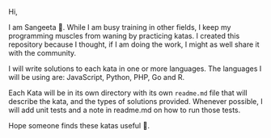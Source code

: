 Hi,

I am Sangeeta :wave:. While I am busy training in other fields, I keep my programming muscles from waning by practicing katas. I created this repository because I thought, if I am doing the work, I might as well share it with the community.  

I will write solutions to each kata in one or more languages. The languages I will be using are: JavaScript, Python, PHP, Go and R.

Each Kata will be in its own directory with its own `readme.md` file that will describe the kata, and the types of solutions provided. Whenever possible, I will add unit tests and a note in readme.md on how to run those tests. 

Hope someone finds these katas useful :pray:.
